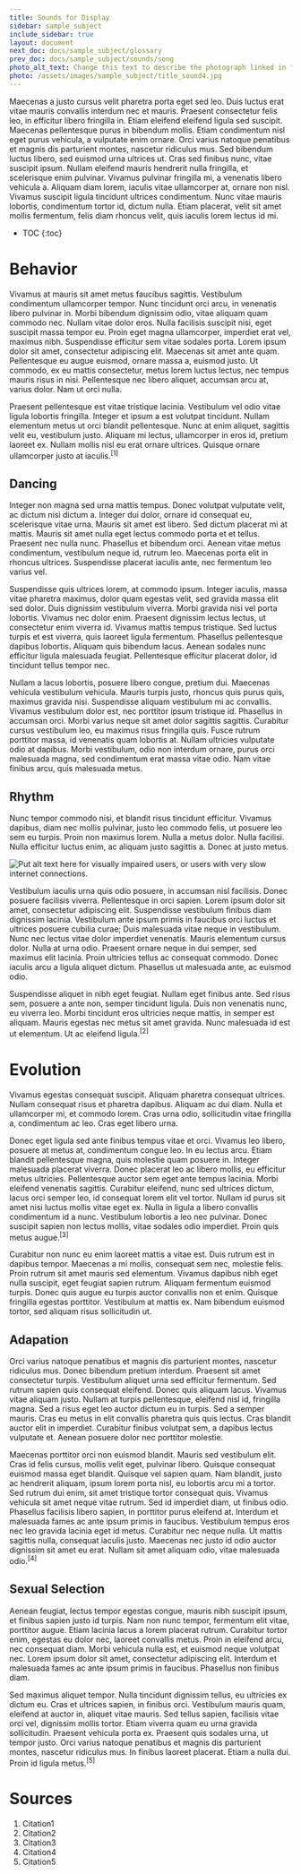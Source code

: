 ```yaml
---
title: Sounds for Display
sidebar: sample_subject
include_sidebar: true
layout: document
next_doc: docs/sample_subject/glossary
prev_doc: docs/sample_subject/sounds/song
photo_alt_text: Change this text to describe the photograph linked in "photo".
photo: /assets/images/sample_subject/title_sound4.jpg 
---
```


Maecenas a justo cursus velit pharetra porta eget sed leo. Duis luctus erat vitae mauris convallis interdum nec et mauris. Praesent consectetur felis leo, in efficitur libero fringilla in. Etiam eleifend eleifend ligula sed suscipit. Maecenas pellentesque purus in bibendum mollis. Etiam condimentum nisl eget purus vehicula, a vulputate enim ornare. Orci varius natoque penatibus et magnis dis parturient montes, nascetur ridiculus mus. Sed bibendum luctus libero, sed euismod urna ultrices ut. Cras sed finibus nunc, vitae suscipit ipsum. Nullam eleifend mauris hendrerit nulla fringilla, et scelerisque enim pulvinar. Vivamus pulvinar fringilla mi, a venenatis libero vehicula a. Aliquam diam lorem, iaculis vitae ullamcorper at, ornare non nisl. Vivamus suscipit ligula tincidunt ultrices condimentum. Nunc vitae mauris lobortis, condimentum tortor id, dictum nulla. Etiam placerat, velit sit amet mollis fermentum, felis diam rhoncus velit, quis iaculis lorem lectus id mi. 

* TOC
{:toc}

# Behavior

Vivamus at mauris sit amet metus faucibus sagittis. Vestibulum condimentum ullamcorper tempor. Nunc tincidunt orci arcu, in venenatis libero pulvinar in. Morbi bibendum dignissim odio, vitae aliquam quam commodo nec. Nullam vitae dolor eros. Nulla facilisis suscipit nisi, eget suscipit massa tempor eu. Proin eget magna ullamcorper, imperdiet erat vel, maximus nibh. Suspendisse efficitur sem vitae sodales porta. Lorem ipsum dolor sit amet, consectetur adipiscing elit. Maecenas sit amet ante quam. Pellentesque eu augue euismod, ornare massa a, euismod justo. Ut commodo, ex eu mattis consectetur, metus lorem luctus lectus, nec tempus mauris risus in nisi. Pellentesque nec libero aliquet, accumsan arcu at, varius dolor. Nam ut orci nulla.

Praesent pellentesque est vitae tristique lacinia. Vestibulum vel odio vitae ligula lobortis fringilla. Integer et ipsum a est volutpat tincidunt. Nullam elementum metus ut orci blandit pellentesque. Nunc at enim aliquet, sagittis velit eu, vestibulum justo. Aliquam mi lectus, ullamcorper in eros id, pretium laoreet ex. Nullam mollis nisl eu erat ornare ultrices. Quisque ornare ullamcorper justo at iaculis.<sup>[1]</sup>

## Dancing

Integer non magna sed urna mattis tempus. Donec volutpat vulputate velit, ac dictum nisi dictum a. Integer dui dolor, ornare id consequat eu, scelerisque vitae urna. Mauris sit amet est libero. Sed dictum placerat mi at mattis. Mauris sit amet nulla eget lectus commodo porta et et tellus. Praesent nec nulla nunc. Phasellus et bibendum orci. Aenean vitae metus condimentum, vestibulum neque id, rutrum leo. Maecenas porta elit in rhoncus ultrices. Suspendisse placerat iaculis ante, nec fermentum leo varius vel.

Suspendisse quis ultrices lorem, at commodo ipsum. Integer iaculis, massa vitae pharetra maximus, dolor quam egestas velit, sed gravida massa elit sed dolor. Duis dignissim vestibulum viverra. Morbi gravida nisi vel porta lobortis. Vivamus nec dolor enim. Praesent dignissim lectus lectus, ut consectetur enim viverra id. Vivamus mattis tempus tristique. Sed luctus turpis et est viverra, quis laoreet ligula fermentum. Phasellus pellentesque dapibus lobortis. Aliquam quis bibendum lacus. Aenean sodales nunc efficitur ligula malesuada feugiat. Pellentesque efficitur placerat dolor, id tincidunt tellus tempor nec.

Nullam a lacus lobortis, posuere libero congue, pretium dui. Maecenas vehicula vestibulum vehicula. Mauris turpis justo, rhoncus quis purus quis, maximus gravida nisi. Suspendisse aliquam vestibulum mi ac convallis. Vivamus vestibulum dolor est, nec porttitor ipsum tristique id. Phasellus in accumsan orci. Morbi varius neque sit amet dolor sagittis sagittis. Curabitur cursus vestibulum leo, eu maximus risus fringilla quis. Fusce rutrum porttitor massa, id venenatis quam lobortis at. Nullam ultricies vulputate odio at dapibus. Morbi vestibulum, odio non interdum ornare, purus orci malesuada magna, sed condimentum erat massa vitae odio. Nam vitae finibus arcu, quis malesuada metus. 

## Rhythm

Nunc tempor commodo nisi, et blandit risus tincidunt efficitur. Vivamus dapibus, diam nec mollis pulvinar, justo leo commodo felis, ut posuere leo sem eu turpis. Proin non maximus lorem. Nulla a metus dolor. Nulla facilisi. Nulla efficitur luctus enim, ac aliquam justo sagittis a. Donec at justo metus. 

<img src="/template-information-site/assets/images/sample_subject/bird13.jpg" alt="Put alt text here for visually impaired users, or users with very slow internet connections."/>

Vestibulum iaculis urna quis odio posuere, in accumsan nisl facilisis. Donec posuere facilisis viverra. Pellentesque in orci sapien. Lorem ipsum dolor sit amet, consectetur adipiscing elit. Suspendisse vestibulum finibus diam dignissim lacinia. Vestibulum ante ipsum primis in faucibus orci luctus et ultrices posuere cubilia curae; Duis malesuada vitae neque in vestibulum. Nunc nec lectus vitae dolor imperdiet venenatis. Mauris elementum cursus dolor. Nulla at urna odio. Praesent ornare neque in dui semper, sed maximus elit lacinia. Proin ultricies tellus ac consequat commodo. Donec iaculis arcu a ligula aliquet dictum. Phasellus ut malesuada ante, ac euismod odio.

Suspendisse aliquet in nibh eget feugiat. Nullam eget finibus ante. Sed risus sem, posuere a ante non, semper tincidunt ligula. Duis non venenatis nunc, eu viverra leo. Morbi tincidunt eros ultricies neque mattis, in semper est aliquam. Mauris egestas nec metus sit amet gravida. Nunc malesuada id est ut elementum. Ut ac eleifend ligula.<sup>[2]</sup>

# Evolution

Vivamus egestas consequat suscipit. Aliquam pharetra consequat ultrices. Nullam consequat risus et pharetra dapibus. Aliquam ac dui diam. Nulla et ullamcorper mi, et commodo lorem. Cras urna odio, sollicitudin vitae fringilla a, condimentum ac leo. Cras eget libero urna.

Donec eget ligula sed ante finibus tempus vitae et orci. Vivamus leo libero, posuere at metus at, condimentum congue leo. In eu lectus arcu. Etiam blandit pellentesque magna, quis molestie quam posuere in. Integer malesuada placerat viverra. Donec placerat leo ac libero mollis, eu efficitur metus ultricies. Pellentesque auctor sem eget ante tempus lacinia. Morbi eleifend venenatis sagittis. Curabitur eleifend, nunc sed ultrices dictum, lacus orci semper leo, id consequat lorem elit vel tortor. Nullam id purus sit amet nisi luctus mollis vitae eget ex. Nulla in ligula a libero convallis condimentum id a nunc. Vestibulum lobortis a leo nec pulvinar. Donec suscipit sapien non lectus mollis, vitae sodales odio imperdiet. Proin quis metus augue.<sup>[3]</sup>

Curabitur non nunc eu enim laoreet mattis a vitae est. Duis rutrum est in dapibus tempor. Maecenas a mi mollis, consequat sem nec, molestie felis. Proin rutrum sit amet mauris sed elementum. Vivamus dapibus nibh eget nulla suscipit, eget feugiat sapien rutrum. Aliquam fermentum euismod turpis. Donec quis augue eu turpis auctor convallis non et enim. Quisque fringilla egestas porttitor. Vestibulum at mattis ex. Nam bibendum euismod tortor, sed aliquam risus sollicitudin ut. 

## Adapation

Orci varius natoque penatibus et magnis dis parturient montes, nascetur ridiculus mus. Donec bibendum pretium interdum. Praesent sit amet consectetur turpis. Vestibulum aliquet urna sed efficitur fermentum. Sed rutrum sapien quis consequat eleifend. Donec quis aliquam lacus. Vivamus vitae aliquam justo. Nullam at turpis pellentesque, eleifend nisl id, fringilla magna. Sed a risus eget leo auctor dictum eu in turpis. Sed a semper mauris. Cras eu metus in elit convallis pharetra quis quis lectus. Cras blandit auctor elit in imperdiet. Curabitur finibus volutpat sem, a dapibus lectus vulputate et. Aenean posuere dolor nec porttitor molestie.

Maecenas porttitor orci non euismod blandit. Mauris sed vestibulum elit. Cras id felis cursus, mollis velit eget, pulvinar libero. Quisque consequat euismod massa eget blandit. Quisque vel sapien quam. Nam blandit, justo ac hendrerit aliquam, ipsum lorem porta nisl, eu lobortis arcu mi a tortor. Sed rutrum dui enim, sit amet tristique tortor consequat quis. Vivamus vehicula sit amet neque vitae rutrum. Sed id imperdiet diam, ut finibus odio. Phasellus facilisis libero sapien, in porttitor purus eleifend at. Interdum et malesuada fames ac ante ipsum primis in faucibus. Vestibulum tempus eros nec leo gravida lacinia eget id metus. Curabitur nec neque nulla. Ut mattis sagittis nulla, consequat iaculis justo. Maecenas nec justo id odio auctor dignissim sit amet eu erat. Nullam sit amet aliquam odio, vitae malesuada odio.<sup>[4]</sup>

## Sexual Selection

Aenean feugiat, lectus tempor egestas congue, mauris nibh suscipit ipsum, et finibus sapien justo id turpis. Nam non nunc tempor, fermentum elit vitae, porttitor augue. Etiam lacinia lacus a lorem placerat rutrum. Curabitur tortor enim, egestas eu dolor nec, laoreet convallis metus. Proin in eleifend arcu, nec consequat diam. Morbi vehicula nulla est, et euismod neque volutpat nec. Lorem ipsum dolor sit amet, consectetur adipiscing elit. Interdum et malesuada fames ac ante ipsum primis in faucibus. Phasellus non finibus diam.

Sed maximus aliquet tempor. Nulla tincidunt dignissim tellus, eu ultricies ex dictum eu. Cras et ultrices sapien, in finibus orci. Vestibulum mauris quam, eleifend at auctor in, aliquet vitae mauris. Sed tellus sapien, facilisis vitae orci vel, dignissim mollis tortor. Etiam viverra quam eu urna gravida sollicitudin. Praesent vehicula porta ex. Praesent quis sodales urna, ut tempor justo. Orci varius natoque penatibus et magnis dis parturient montes, nascetur ridiculus mus. In finibus laoreet placerat. Etiam a nulla dui. Proin id ligula metus.<sup>[5]</sup>

# Sources

1. Citation1
2. Citation2
3. Citation3
4. Citation4
5. Citation5
